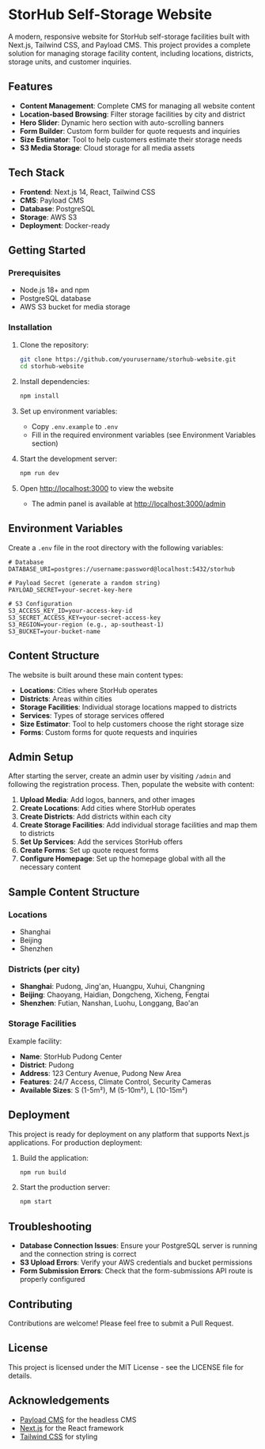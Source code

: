 # StorHub Self-Storage Website

A modern, responsive website for StorHub self-storage facilities built with Next.js, Tailwind CSS, and Payload CMS. This project provides a complete solution for managing storage facility content, including locations, districts, storage units, and customer inquiries.

## Features

- **Content Management**: Complete CMS for managing all website content
- **Location-based Browsing**: Filter storage facilities by city and district
- **Hero Slider**: Dynamic hero section with auto-scrolling banners
- **Form Builder**: Custom form builder for quote requests and inquiries
- **Size Estimator**: Tool to help customers estimate their storage needs
- **S3 Media Storage**: Cloud storage for all media assets

## Tech Stack

- **Frontend**: Next.js 14, React, Tailwind CSS
- **CMS**: Payload CMS
- **Database**: PostgreSQL
- **Storage**: AWS S3
- **Deployment**: Docker-ready

## Getting Started

### Prerequisites

- Node.js 18+ and npm
- PostgreSQL database
- AWS S3 bucket for media storage

### Installation

1. Clone the repository:

   ```bash
   git clone https://github.com/yourusername/storhub-website.git
   cd storhub-website
   ```

2. Install dependencies:

   ```bash
   npm install
   ```

3. Set up environment variables:

   - Copy `.env.example` to `.env`
   - Fill in the required environment variables (see Environment Variables section)

4. Start the development server:

   ```bash
   npm run dev
   ```

5. Open [http://localhost:3000](http://localhost:3000) to view the website
   - The admin panel is available at [http://localhost:3000/admin](http://localhost:3000/admin)

## Environment Variables

Create a `.env` file in the root directory with the following variables:

```
# Database
DATABASE_URI=postgres://username:password@localhost:5432/storhub

# Payload Secret (generate a random string)
PAYLOAD_SECRET=your-secret-key-here

# S3 Configuration
S3_ACCESS_KEY_ID=your-access-key-id
S3_SECRET_ACCESS_KEY=your-secret-access-key
S3_REGION=your-region (e.g., ap-southeast-1)
S3_BUCKET=your-bucket-name
```

## Content Structure

The website is built around these main content types:

- **Locations**: Cities where StorHub operates
- **Districts**: Areas within cities
- **Storage Facilities**: Individual storage locations mapped to districts
- **Services**: Types of storage services offered
- **Size Estimator**: Tool to help customers choose the right storage size
- **Forms**: Custom forms for quote requests and inquiries

## Admin Setup

After starting the server, create an admin user by visiting `/admin` and following the registration process. Then, populate the website with content:

1. **Upload Media**: Add logos, banners, and other images
2. **Create Locations**: Add cities where StorHub operates
3. **Create Districts**: Add districts within each city
4. **Create Storage Facilities**: Add individual storage facilities and map them to districts
5. **Set Up Services**: Add the services StorHub offers
6. **Create Forms**: Set up quote request forms
7. **Configure Homepage**: Set up the homepage global with all the necessary content

## Sample Content Structure

### Locations

- Shanghai
- Beijing
- Shenzhen

### Districts (per city)

- **Shanghai**: Pudong, Jing'an, Huangpu, Xuhui, Changning
- **Beijing**: Chaoyang, Haidian, Dongcheng, Xicheng, Fengtai
- **Shenzhen**: Futian, Nanshan, Luohu, Longgang, Bao'an

### Storage Facilities

Example facility:

- **Name**: StorHub Pudong Center
- **District**: Pudong
- **Address**: 123 Century Avenue, Pudong New Area
- **Features**: 24/7 Access, Climate Control, Security Cameras
- **Available Sizes**: S (1-5m²), M (5-10m²), L (10-15m²)

## Deployment

This project is ready for deployment on any platform that supports Next.js applications. For production deployment:

1. Build the application:

   ```bash
   npm run build
   ```

2. Start the production server:
   ```bash
   npm start
   ```

## Troubleshooting

- **Database Connection Issues**: Ensure your PostgreSQL server is running and the connection string is correct
- **S3 Upload Errors**: Verify your AWS credentials and bucket permissions
- **Form Submission Errors**: Check that the form-submissions API route is properly configured

## Contributing

Contributions are welcome! Please feel free to submit a Pull Request.

## License

This project is licensed under the MIT License - see the LICENSE file for details.

## Acknowledgements

- [Payload CMS](https://payloadcms.com/) for the headless CMS
- [Next.js](https://nextjs.org/) for the React framework
- [Tailwind CSS](https://tailwindcss.com/) for styling
